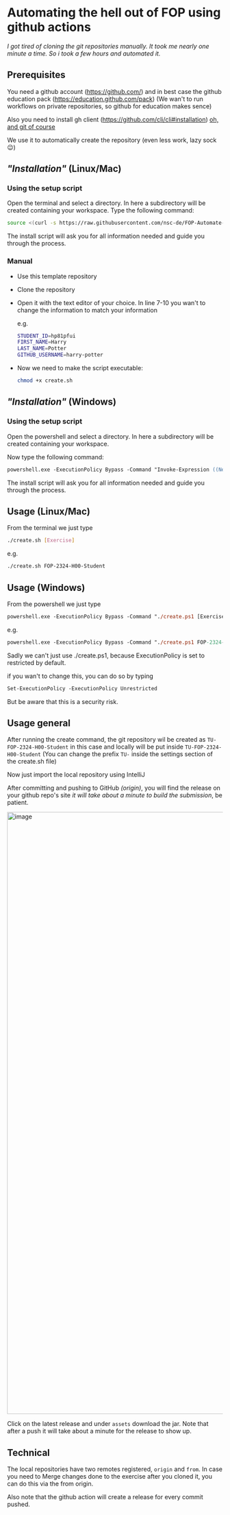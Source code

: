 # Automating the hell out of FOP using github actions

_I got tired of cloning the git repositories manually. It took me nearly one minute a time. So i took a few hours and automated it._

## Prerequisites

You need a github account (https://github.com/) and in best case the github education pack (https://education.github.com/pack)
(We wan't to run workflows on private repositories, so github for education makes sence)

Also you need to install gh client (https://github.com/cli/cli#installation)
[oh, and git of course](https://git-scm.com/)

We use it to automatically create the repository (even less work, lazy sock 😉)

## _"Installation"_ (Linux/Mac)

### Using the setup script

Open the terminal and select a directory. In here a subdirectory will be created containing your workspace.
Type the following command:

```sh
source <(curl -s https://raw.githubusercontent.com/nsc-de/FOP-Automate-Template/main/setup.sh)
```

The install script will ask you for all information needed and guide you through the process.

### Manual

- Use this template repository
- Clone the repository
- Open it with the text editor of your choice. In line 7-10 you wan't to change the information to match your information

  e.g.

  ```sh
  STUDENT_ID=hp81pfui
  FIRST_NAME=Harry
  LAST_NAME=Potter
  GITHUB_USERNAME=harry-potter
  ```

- Now we need to make the script executable:

  ```sh
  chmod +x create.sh
  ```

## _"Installation"_ (Windows)

### Using the setup script

Open the powershell and select a directory. In here a subdirectory will be created containing your workspace.

Now type the following command:

```ps
powershell.exe -ExecutionPolicy Bypass -Command "Invoke-Expression ((New-Object System.Net.WebClient).DownloadString('https://raw.githubusercontent.com/nsc-de/FOP-Automate-Template/main/setup.ps1'))"
```

The install script will ask you for all information needed and guide you through the process.

## Usage (Linux/Mac)

From the terminal we just type

```sh
./create.sh [Exercise]
```

e.g.

```sh
./create.sh FOP-2324-H00-Student
```

## Usage (Windows)

From the powershell we just type

```ps
powershell.exe -ExecutionPolicy Bypass -Command "./create.ps1 [Exercise]"
```

e.g.

```ps
powershell.exe -ExecutionPolicy Bypass -Command "./create.ps1 FOP-2324-H00-Student"
```

Sadly we can't just use ./create.ps1, because ExecutionPolicy is set to restricted by default.

if you wan't to change this, you can do so by typing

```ps
Set-ExecutionPolicy -ExecutionPolicy Unrestricted
```

But be aware that this is a security risk.

## Usage general

After running the create command, the git repository wil be created as `TU-FOP-2324-H00-Student` in this case and locally
will be put inside `TU-FOP-2324-H00-Student` (You can change the prefix `TU-` inside the settings section of the create.sh
file)

Now just import the local repository using IntelliJ

After committing and pushing to GitHub _(origin)_, you will find the release on your github repo's site
_it will take about a minute to build the submission_, be patient.

<img width="1405" alt="image" src="https://user-images.githubusercontent.com/64435955/285269979-b727ae67-c181-47aa-a4d1-11731691d1f7.png">

Click on the latest release and under `assets` download the jar. Note that after a push it will take about a minute for the
release to show up.

## Technical

The local repositories have two remotes registered, `origin` and `from`. In case you need to Merge changes done to the exercise
after you cloned it, you can do this via the from origin.

Also note that the github action will create a release for every commit pushed.
